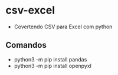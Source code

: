 # csv-excel
- Covertendo CSV para Excel com python 

## Comandos
-  python3 -m pip install pandas
-  python3 -m pip install openpyxl
